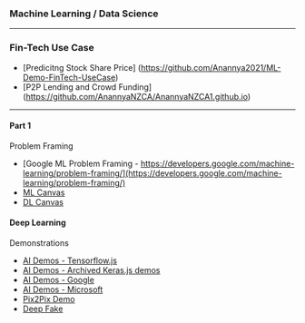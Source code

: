 ### Machine Learning / Data Science

---

### Fin-Tech Use Case 
* [Predicitng Stock Share Price] (https://github.com/Anannya2021/ML-Demo-FinTech-UseCase)
* [P2P Lending and Crowd Funding] (https://github.com/AnannyaNZCA/AnannyaNZCA1.github.io)

---

#### Part 1
Problem Framing

* [Google ML Problem Framing - https://developers.google.com/machine-learning/problem-framing/](https://developers.google.com/machine-learning/problem-framing/)
* [ML Canvas](http://www.louisdorard.com/ml-canvas/)
* [DL Canvas](https://medium.com/intuitionmachine/introducing-the-deep-learning-canvas-a2e80a998f11)

#### Deep Learning
Demonstrations

* [AI Demos - Tensorflow.js](https://www.tensorflow.org/js/demos/)
* [AI Demos - Archived Keras.js demos](https://peterleong.github.io/keras-js/)
* [AI Demos - Google](https://experiments.withgoogle.com/collection/ai)
* [AI Demos - Microsoft](https://aidemos.microsoft.com/)
* [Pix2Pix Demo](https://affinelayer.com/pixsrv/)
* [Deep Fake](https://thispersondoesnotexist.com/)




